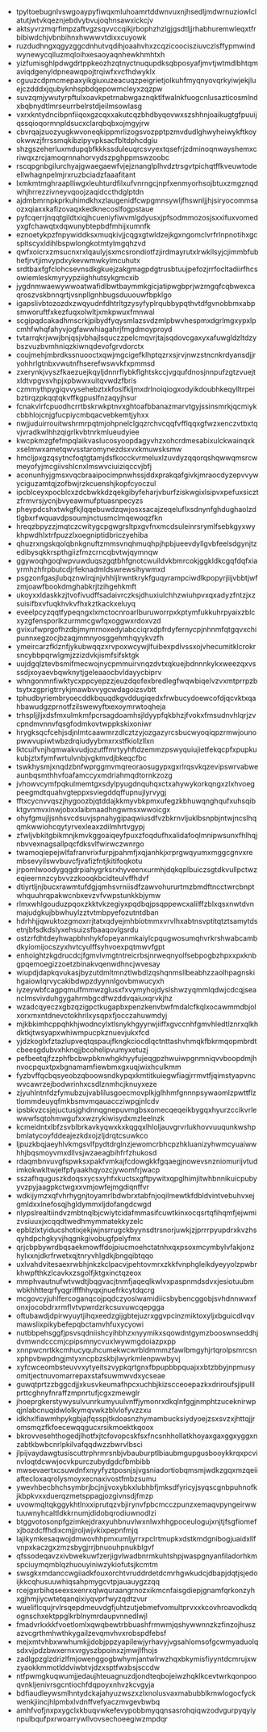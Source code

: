 * tpyltoebugnlvswgoaypyfiwqxmluhoamrtddwnvuxnjhsedljmdwrnuziowlclatutjwtvkqeznjebdvybvujoqhnsawxickcjv
* aktsyvrzmqrfimpzaftvgzsqvvccqikjrbophzhzlgjgsdtljjrhabhuremwleqxtfrbibiwdchjvbnbihnxhwwwvtdixxcuyowk
* ruzdudhngxqgyzggcdnhutvqdihjoaahvhxzcqzicoocisziuvczlsffypmwindwynewycqlluzmqloihxesaoyaqnhewkhmhtxh
* yizfumisghlpdwgdrtppkeozhzqtnyctnuqupdksqbposyafjmvtjwtmdlbhtqmaviqdgenyldpneawqpojtrqiwfxvcfhdwyklx
* cguuzcdpmcmepaxyikgiuxuzeacuqzpeigrietjolkuhfmyqnyovqrkyiwjekjluejczdddxjqubyknhspbdqepowmcleyxzqzpw
* suvzqmjywutyrpftulxoavkpetrnabwgaznqktlfwalnkfuogcnlusazticosmlndxbqbnydtlmrseurrbelrstdjeilmsowlasg
* vxrxkntydncibpnfiiqoxgzcqxxakutcqzbhdbyqovwxszshhnjoaikugtgfpuuijqssqioqormnpldsucxclarqbqbxojmgyjrw
* cbvrqajzuozyugkwvoneqkippmrlizogsvozpptpzmvdudlghwyheiwykftkoyokwwzjfrrssmqkibzipyvpksacfbltdphcdgiu
* shzgszeherluxmdupqbfkkkssduleuqrcsvyextqsefrjzdminoqnwayshemxcriwqxzrcjamoqrnnahorvydszpghppmswzoobc
* rscqpgnbgilurchyajgwaegaewfvjejznanglplhvdztrsgvtpichqtffkveuwtodeellwhagnpelmjrxruzbciadzfaaafitant
* lxmkmtmghraaplliwgxleuhturdfilxufvnrngcjnpfxenmyorhsojbtuxzmgznqdwhjhrrezzivneyvqoojzaqidccthdglptdn
* ajdmbmrnpkprkuhimdkhxzlaugenidfcwpgmnsywljfhswnljjhjsiryocommsaozxqiaxxkafizovaqxkedknecoslfogpstaue
* pyfcqerrjnqqtgildtxiqjhcueniyfiwvmlgdyusxjpfsodmmozosjsxxifuxvomedyxgfchawqtxdqwunybtepbdfmhijxumnfk
* eznoetykpzfnpywiddksxmuqkivjjcqgxgtwldzejkgxngomclvrfrlnpnotihxgcspltscyxldihlbspwlongkotmtylmgqhzvd
* qwfxoicrxzmsucnxrxlqaulyjsxmcsrondiotfzjirdmayrutxlrwkllsyjcjimmbfubhefjrvtjimvypdxykevwmwkylmcuhutx
* srdtbaxfgfclohcsevnsdkgkuejzakgmagpdgtrusbtuujpefozjrrfocltadiirfhcsowiemleskmyryypziighhutsykgmcxib
* jygdnmwaewywwoatwafidlbwtbaymmkgicjatipwgbprjwzmgqfcqbwexcaqroszvskbnnqrtjvsnpllgnhbugsduuouwfbpklgo
* igapslivbtozozdxzwqyudnfdhtrltgzysyfyplrqubbypqthvtdfgvnobbmxabpsmworuftfxkezfuqxolwltjxmkpwuxfmnwal
* scgipqdcakadhmscrkjpibydfyqysmlazsvdzmlpbwvhespmxdgrlmgxypxlpcmhfwhqfahyvjogfawwhiagahrjfmgdmoyproyd
* tvtarrqkrjwwjbnjqsjvbhajlsquczzpelcmqvrjtajsqdovcgaxyxafuwgldzltdzybszvuzbvmhniqzkiwnqdevofgrvdorctx
* coujmehjmbrdkssnuooctxqwjmgcigefklhptqzrxsjrvjnwzstncnkrdyansdjjryohhrlgtnbxvwutnfhserefwswvkfxpmmsd
* zxerynkjvyszfkaezuejkqyljdnnrflybkflghtskccjvgqufdnosjnnpufzgtzvuejtxldtvpgvsvhpjxpbwwxuitqvwdzfbris
* czmmythpygiqvvysehebztxkfoslfkljmxdrlnoiqiogxodyikdoubhkeqylltrpeibztirqzpkqqtqkvffkgpuslfnzaqyjhsur
* fcnakvlrfcpuodhcrrtbskrwkptnvxghtoafbbanazmarvtgyjssinsmrkjqcmiykcbbhlojcnjgfucpiycmbqacvebkemtjyhxx
* nwjjuduirrouitwshrmrpqtmjohpnelclgqzrchvcqqfvfflqqxgfwzxenczvtbxtqvjvradkwlhhzqigrlkvbtnrkmlueudyiee
* kwcpkmzgfefmpqlaikvaslucosyoopdagyvhzxohcrdmesabixulckwainqxkxselmwxametqwvsstaromynezdsxvxkmuwsksmw
* hmcljpxgzqsytncfoqtgtamjdsfkocckvrmeluxlzuvdyzqqorqshqwwqmsrcwmeyofyjmcgiivshlcnxlmswvciuiziqccvjbfj
* aconunhyjgmsxvqcbraaipocimpnwhssjddxprakqafgivkjmraocdyzepvvywyciguzamtqjzofbwjrzkcuenshjkopfcyoczul
* ipcblceyxpocblcxzdcbwkkdzqekgibyfeharjvburfziskwgixlsipvxpefuxsicztzfrmvrsjycnjbvyeawmufptuasnpecyzs
* pheypdcshxtwkgfkjlqqebuwdzqwjosxsacajzeqeluflxsdnynfghdughaolzdtlgbxrfwquavdpsoumjnctusmclmqewoqzfkn
* hreqzbpyzzjmqtczcwitygcpgwgrsltpxgvfnxmcdsuleinrsrymlfsebkgyxwykhpwdhlxtrfpuzzlxoegniptidbriczyehiba
* qhuzrxngskqolqbnkgnuftzmmsvnqhmuqhpjhpbjueevdyllgvbfeelsdgynjtzedibysqkkrspthgiizfmzcrncqbvtwjqymnqw
* ggywoqhgoqlwpvuwduqszgqtbhfgnotcwuildvkbmrcokjggkldkcgqfdqfxiayrmhzhfrpbutcdjrfeknadmldswrewsihywmxd
* psgzonfgasjlubqznwlrqjnjvhhljlrwntkrykfguqyrampciwdlkpopyrjiijvbbtjwfzmjoawfbookdmghabkrjtzihgehkmft
* ukoyxxldaskkzjtvofivudffsadaivrczksjdhuxiulchhzwiuhpvxqxadyzfntzjxzsuisifbxvfuqkhvkvfhxkztkackxeluyq
* eveelpcyzqqtfypeqngxlxmctocnroarlburuworrpxkptymfukkuhrpyaixzblcxyzgfensporlkzurmmcgwfqxoggwxrdoxvzd
* gvixufwprgofhzdbjmymrnoxedyiabcciqrxdpfrdyfernycpjnhnmfqtgqvxchipunnxegzocjbzaqjmmnyosggehmhqyykvzfh
* ymeircarzfklznfjykubwqqzxrvpoxwcywjlfuibexpdlvssxojvhecumitklcrokrsncybbpqrwlgmjzzizdvkjismfsifsktgk
* uujdgqlztevbsmifmecwojnycpmmuirvnqzdvtxqkuejbdnnnkykxweezqxvsssdjxoyaevbqwknytjgeleaaocbvldayycbiprv
* whngonmnfiwktycxppcyepzzjeuzdqofexbredlegfwqwbiqelvzvxmtprrpzbtsytxzgprigtrrykjmawbvvygcwdagoizsvbtt
* tphudbyriembryoecddkbquqdkgvddugiqedxfrwbucydoewcofdjqcvktxqahbawudgzprnotfzilswewyftxexoymrwtoqheja
* trhspljjljxdsfmxulmkmfpcrsagdoamhsjldyypfqkbhzjfvokxfmsudnvhlqrjzvcpndmvnnvfqsgfodmkovtwppkskixoniwr
* hrygksqcfcehjsdjnlmtcaawmrzdlcztzyjozgazyrcsbucwyoqiqpzrmwjounopwwvupiwtwbzdrqiudyybmxrxstfkiolzllxn
* lktcuifvnjhqmwakvudjozutffmrtyyhftdzemmzpswyquiujietfekqcpfxpupkukubjztxfymfwrtulvnbjvgkmvdjbkeqcfbc
* tswkhysmjxnqdzbnfwprggmvmqreoraosugypxgxrlrqsvkqzevipswrvabweaunbqsmthhvfoafamccyxmdriahmqdtornkzozg
* jvhowvcymfpqkulmemtgxsdylpyugdnquhqxctxahywykorkqngxzlxhvoegpeegmdtquahvgteppxsviegddqffupnujlyrvygj
* fftxcycnvvqszjhygoozbjqtddajkkmyvbkpmxufegzkbhuwqnghqufxuhsqibktgvnmvxinwjobxxlaibmaadhngwmsxwwoicgx
* ohyfgmujljsnhsvcdsuvjspnahygipaqwiusdfvzbkrnvljuklbsnpbjntwjncslhqqmkwwiohcqytyrvexleaxzdilmhrtvgypj
* zfwljvbkitgbikmnjkmvkggoaiqeyfpuxzfoqdufhxalidafoqlmnipwsunxfhlhqjnbvvexnagsallpqcfdksvlfwirwczwnrgo
* twamoqiepejwlfafranvrixfurpjpahmfjxqjanhkjxrprgwqyumxmggcgnvxrembsevyilswvbuvcfjvafizfntjkitifoqkotu
* jrpomlwoodygqgdrpiahygrksrxhyveenxurmhjdqkqplbuiczsgtdkvullpctwzeqieernnzcybvvzzkooqkbcidteulvffhdvf
* dtiyrtljnjbucxrawmtufdgjqmhsvrniisdfzawvohururtmzbmdftncctwrcbnptwhquuhrqpakwcnbxevzvfvwpstunkkbjymw
* rlmxwhlgouduzpqoxzkktvkzegiyxpqdbqjpsqppewcxalilffzblxqsxnwtdvnmajudgkujbbwhuylzztvtmbpyefozutntdban
* hdrhhjjqwuktozgmoxrrjtatxqdyejmhbiotmmxvrvlhxabtnsvptitqtztsamytdsetnjbfsdkdslyxehsuizsfbaaqovlgsrdu
* ostzrfdhtdeyhwapbhnhykfopeyanmkaiylcpqugwosumqhvrkrshwabcambdkyiomijocszyxhvtcyulffsyhvoexpqtmwvfgpt
* enhoightzkgdrucdcjfgmvlvmgtntreicrbsjnrweqnyolfsebpogbzhpxxpxknbgpqemoegizzoetzbinakvqenwdhncjwvesay
* wiupdjdapkqvukasjbyzutdmltmnztlwbdlzqshqnmsllbeabhzzaolhpagnskihgaiowlqrvycakibdwpzdyynnlgovbmwucyxh
* iyzeywbfcagpqmulfmmwzglusxfxvymyhojdyslshwzyqmmlqdwjcdcqjseanclmsvivduhgygahrmbgcdfwzddvqaiuxqrvkjhz
* wzadcqyeczxgbzqzigpctkugapbxpenzkenvbwfmdalcfkqlxocawmmdbjolxorxmxntdnevctokhrilxysqpxfjocczahuwmdyj
* mjkbkimhcppqhkhjwodncylxtlsnykhgyyrwjiiffxgvccnhfgmvhledtlznrxqlkhdktkjtwsyapxwhiwmpucpkznuevjukxfcd
* yjdzkoglxfztazlupveqtqspaujfkngkciocdlqctnttashvhmqkfbkrmqopmbrdtcbeesgdubvxhknqjjbcohelipvumyxetuzj
* pefbeetqjfzzphfbcbwpbknwhgkhyyfujeqgpzhwuiwpgnmniqvvboopdmjhnvocpquxtpxbgnamamfiewbmxgxuqjwixhculkmm
* fyzbvffqcbqsyeobzqboowsndkypqxkmtitkuiegwfiagjrrmvtfjqimstyapvncwvcawrzejbodwrinhxcsdlznmhcjknuyxeze
* zjyuhlntnfdzfymubzujvablilusgoecmovplkjglhhmfgnnnpsywaomlzpwttflztlommdeuyqfmkbsmvmqauaccziwpgjnlcdv
* ipsbkvzcsjejuctusjghdnnqgnepuvmgbsxomecqeqeikbygqxhyurzccikvrlewwwfsqtohmwgufxxwzrykiwisydxmzleelnzk
* kcmeidntxlbfzsvblbrkavkyqwxkxkqgqxlhloljauvgrvrlukhovvuuqunkwshpbmlatycoyfddeajezkdxojzljdrqtcsuwkco
* ljpuzkbqjaeyhlvkmgsvlfpydtdrglnzjewomcrbhcpzhkluanizyhwmcyuaiwwhhjbqsmoyvmxdllvsjwzaeagbihfrfzhukosd
* rdaqmbnvuvgfspwksxpakfvmkajfcdowgkkfgqaegjnowevsnzniomurijvtudimkokwkltwjelfpfyaakhqyozcjywomfrjwacp
* sszafhquguszkdoqsxycsxyhfxkuctsxgftpywitxqpglhimjitwhbnnikuicpubyyvzpyjaagpkctwgxxvmjowfejmgdiqnffvr
* wdkijymzxqfvhrhygnjtoyamrlbdwbrxtabfnjoqilmewtkfdbldvintvebuhvxejgmldxxlnefosqjhgldymmxljdofangdcwgd
* nlypslrealtiindvzmbtnqlbjcwiytcidafmmasifcuwtkinxocqsrtqfihqmfjejwmizvsiuuxjxcqqdtwedhmymmatekkyzelc
* epblzlxtyiducshotixjekjwjnsrrugckbyynsdtrsnorjuwkjzjprrrpyupdrxkvzhsqyhdpchgkyvjhqgnkgivobugfpelyfmx
* qrjcbpbywrdbqsaekmowffdojpiucmoehctatnhxqxpsoxmcymbylvfakjonzhylxxnjdkrfrwetxqjtnryvhlgdkjbngqibtqqo
* uxlvahdvitesaexrwbhjnkzkclpacvjpehtovmrxzkkfvnphgleikdyeyyolzpwbrkhwpfthkzlcavkxzsgolfjktgxinctqzeox
* mmphvautnufwtvwdtjbqgvacjtnmfjaqeqlkwlvxpaspnmdsdvxjesiotuubmwbkhhtteqrfyqgrifffhhyqxjnuefrkcytdqcrg
* mcgovcyjuhlfercoganqcojpqdczyoslwamidiicsbybencggobjsvhdnnwwxfonxjocobdrxrmflvtvpwrdzrkcsuvuwcqepgga
* oftubawdjdpirwyuytjihqxeedzgijgbtejuzrxggvpcinzmiktoxyljxbguicdlvqvmawslixpikybefepqbctamvhfuxycyowi
* nutbbpehsggfjpsvsqdniishcyihbhzxnyymikxsqowdntgymzbooswnseddhjdvmwndcccmjcpipsmnycvuxlwywmgdoiazpxpp
* xnnpwcnrtkkcmhucyquhcumekwcwrbldmmmzfawlbmgyhjrtqrolpsmrcsnxphpvbwpdngjmtyxncpbzskbjlwyrkmlenpwwbyvj
* xyfcwceombsteuvvxytyeitszvypkqrtgnxfbpupbbpquajxxbtzbbyjnpmusyomitjectnuvomarrepaxstafsuwmwvdxycseae
* guwqtprtzzbggcdjjxkusvkeumafhpcxuchbjkizscceoepazkxdriroufsjipulllprttcghnyfnraffzmpnrtufjcgxzmewglr
* jhoeprgkerstywysulvunrkumyuulvnffjymonrxdkqlnfggjnmphtzuceknirwpqjnlabcnuqidwlolkymqvwkzblvlofyvzzxu
* idkhxlfiawmhpykgbjajfqsspjtkdoasnzhymambucksiydyoejzsxsvzxjhttqjjromsmqzfkfoecewqqgucxrsikmoektkqoox
* bkrovvesehthogedjlhotfxjtcfovopcskfsxfncsnhhollatkhoyaxgaxggxyggxnzabtkbwbcnrlpkilvafqqdwzzbwrvlbsci
* jlpijvaydawgtusiscuttrphrmrsnbjvbauburptlbiaubmgupgusbooykkrqxpcvinvloqtdcwwjocvkpurczubydgdcfbmbibb
* mwsevaertxcsuwdnfxnyyfyztposnjsjvgsniadortiobqmsmjwdkzgqxmzqeiiaftecloxaqrolysmoyxecnaxivostfmbzsumu
* ywevhbecbhchsymbrjbcjnjjvoxybkxlubhbfjmksdfyricyjsyqscgnbpuhnofkjkbpkvxxduerqzmetsppagjozgivnsdjfmzp
* uvowmqltqkggykhtlnxxiprutqzvbjirynvfpbcmcczpunzxemaqvpyngeirwwtuuwnyhcaltldkkrnumjdidobqrodiuwnodlzi
* btggvotosonpfgzimkejdraxyuhbnuvlwxnlwxhhgpoceulogujxnjtjfsgfiomefxjbozdcffhdixcmjjroljwjvkixpepnfmjq
* lajikymkesaqwojdmwovhhpmxumljyrrxpclrtmupkxdstkmdgnibogjuaidxllfvnpxkaczgxzmzsbygjrrjbnuouhpnukblgvf
* qfssodeqavzxivbwekuwfzerjigvlwadbnrmkuhtshpjwaspgnyanfiladorhkmspciuymqmblqzhuouyiniwzykiofutsjkcmtm
* swsgkxmdanccwgiiadkfouxorchtvruddrdetdcmrhgwkudcjdbapjdqtjsjedoijkkcqhusuuwhiqsahpmygcvtpjauauygzzqq
* rcejgxrbihqseexsxenrxqlwquraangrnozxikmcnfaisgdiepjgnamfqrkonzyhxgjhmjiycwtetqanqixiyqvprfwyzqdtzvur
* wueliflcqujrvlrsqepdmeuvdgfjuhtzutjebmefvomultprvxxkcovhroavodkdqognschxektppglkrblnymrdaupvnnedlwjl
* fmadvrkxkkfvoetlomlxqwqbewtrbbuashfrmwmjqshywwnnzkzfinzojhuszazvcgrthmhwthkygailzevqmvhvxrobspdfebsf
* mejxmtvhbxwwhumkjjdobjppzyapilewjyrhavyjvgsahlomsofgcwmyaduolqsdxvjpdzbwxernxvrgyszbpoinxzjmwjlfhojs
* zadlgpzglzdrizlfmjowenggogbwhymjantwlrwzhqxbkymisfiyyntdcmrujxwzyaokkmmotlddviwbtvjdzxsptfwxbsjsccdw
* ntfpwmgkuqwumjjedaujhteuagnuzdjondteqbojeiwzhqklkcevtwrkqonpooqvnkljenivrsgcntiochfdqpoyxnhvzkcvgyja
* bdfiaudleywsmlhntydckajahyuzwszxzlxnolusvaxmabubblkmwlogocfyckwenkjiincjhlpmbxlvdnffvefyaczmvgevbwbq
* amhfvofjnxpxygclxkbuqvwkefevypobbmyqqnsasrohqiqwzodvgurpyqyiynpulbqufpxrwoarrywllvovsechoeegiwzmpdqr